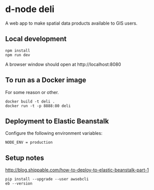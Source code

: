 
d-node deli
============

A web app to make spatial data products available to GIS users.

Local development
-----------------

    npm install
    npm run dev

A browser window should open at http://localhost:8080

To run as a Docker image
------------------------

For some reason or other.

    docker build -t deli . 
    docker run -t -p 8888:80 deli

Deployment to Elastic Beanstalk
-------------------------------

Configure the following environment variables:

    NODE_ENV = production 
    
Setup notes
-----------
http://blog.shippable.com/how-to-deploy-to-elastic-beanstalk-part-1

    pip install --upgrade --user awsebcli
    eb --version 
